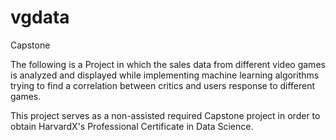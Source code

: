 # vgdata
Capstone

The following is a Project in which the sales data from different video games is analyzed and displayed while implementing machine 
learning algorithms trying to find a correlation between critics and users response to different games. 

This project serves as a non-assisted required Capstone project in order to obtain HarvardX's Professional Certificate in Data Science. 
